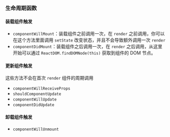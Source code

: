 ### 生命周期函数

#### 装载组件触发

+ `componentWillMount`：装载组件之前调用一次，在 `render` 之前调用，你可以在这个方法里面调用 `setState` 改变状态，并且不会导致额外调用一次 `render`
+ `componentDidMount`：装载组件之后调用一次，在 `render` 之后调用，从这里开始可以通过 `ReactDOM.findDOMNode(this)` 获取到组件的 DOM 节点。

#### 更新组件触发

这些方法不会在首次 `render` 组件的周期调用

- `componentWillReceiveProps`
- `shouldComponentUpdate`
- `componentWillUpdate`
- `componentDidUpdate`

#### 卸载组件触发

- `componentWillUnmount`